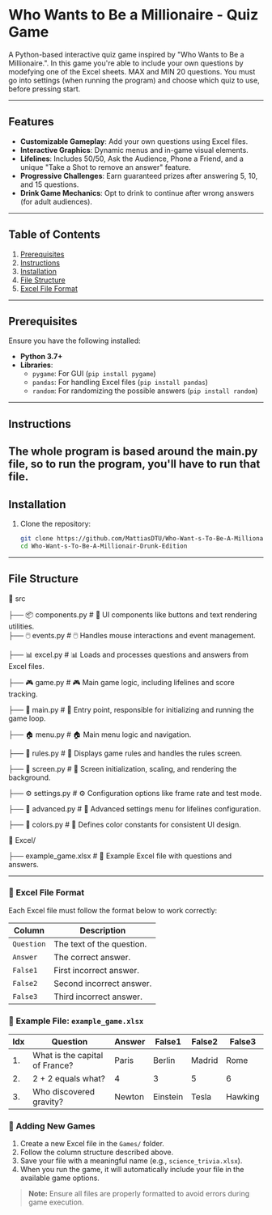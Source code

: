 # Who Wants to Be a Millionaire - Quiz Game

A Python-based interactive quiz game inspired by "Who Wants to Be a Millionaire.". In this game you're able to include your own questions by modefying one of the Excel sheets. MAX and MIN 20 questions. You must go into settings (when running the program) and choose which quiz to use, before pressing start.

---

## Features

- **Customizable Gameplay**: Add your own questions using Excel files.
- **Interactive Graphics**: Dynamic menus and in-game visual elements.
- **Lifelines**: Includes 50/50, Ask the Audience, Phone a Friend, and a unique "Take a Shot to remove an answer" feature.
- **Progressive Challenges**: Earn guaranteed prizes after answering 5, 10, and 15 questions.
- **Drink Game Mechanics**: Opt to drink to continue after wrong answers (for adult audiences).
---

## Table of Contents
1. [Prerequisites](#prerequisites)
2. [Instructions](#instructions)
3. [Installation](#installation)
4. [File Structure](#file-structure)
5. [Excel File Format](#excel-file-format)
---
## Prerequisites

Ensure you have the following installed:
- **Python 3.7+**
- **Libraries**:
  - `pygame`: For GUI (`pip install pygame`)
  - `pandas`: For handling Excel files (`pip install pandas`)
  - `random`: For randomizing the possible answers (`pip install random`)
---

## Instructions
The whole program is based around the main.py file, so to run the program, you'll have to run that file.
---
## Installation

1. Clone the repository:
   ```bash
   git clone https://github.com/MattiasDTU/Who-Want-s-To-Be-A-Millionair-Drunk-Edition.git
   cd Who-Want-s-To-Be-A-Millionair-Drunk-Edition
---
## File Structure

📂 src

├── 📦 components.py    # 🧩 UI components like buttons and text rendering utilities.  
├── 🖱️ events.py        # 🖱️ Handles mouse interactions and event management.

├── 📊 excel.py         # 📊 Loads and processes questions and answers from Excel files.

├── 🎮 game.py          # 🎮 Main game logic, including lifelines and score tracking.

├── 🚀 main.py          # 🚀 Entry point, responsible for initializing and running the game loop.

├── 🏠 menu.py          # 🏠 Main menu logic and navigation.

├── 📜 rules.py         # 📜 Displays game rules and handles the rules screen.

├── 🎨 screen.py        # 🎨 Screen initialization, scaling, and rendering the background.

├── ⚙️ settings.py      # ⚙️ Configuration options like frame rate and test mode.

├── 🔧 advanced.py      # 🔧 Advanced settings menu for lifelines configuration.

├── 🎨 colors.py        # 🎨 Defines color constants for consistent UI design.

📂 Excel/

├── example_game.xlsx    # 📝 Example Excel file with questions and answers.

---
### 📝 Excel File Format

Each Excel file must follow the format below to work correctly:

| **Column** | **Description**               |
|------------|--------------------------------|
| `Question` | The text of the question.     |
| `Answer`   | The correct answer.           |
| `False1`   | First incorrect answer.       |
| `False2`   | Second incorrect answer.      |
| `False3`   | Third incorrect answer.       |

### 📄 Example File: `example_game.xlsx`

|Idx| Question                        | Answer | False1  | False2 | False3 |
|------|---------------------------------|--------|---------|--------|--------|
|1.| What is the capital of France?  | Paris  | Berlin  | Madrid | Rome   |
|2.| 2 + 2 equals what?              | 4      | 3       | 5      | 6      |
|3.| Who discovered gravity?         | Newton | Einstein| Tesla  | Hawking|

### 🚀 Adding New Games

1. Create a new Excel file in the `Games/` folder.
2. Follow the column structure described above.
3. Save your file with a meaningful name (e.g., `science_trivia.xlsx`).
4. When you run the game, it will automatically include your file in the available game options.

> **Note:** Ensure all files are properly formatted to avoid errors during game execution.

